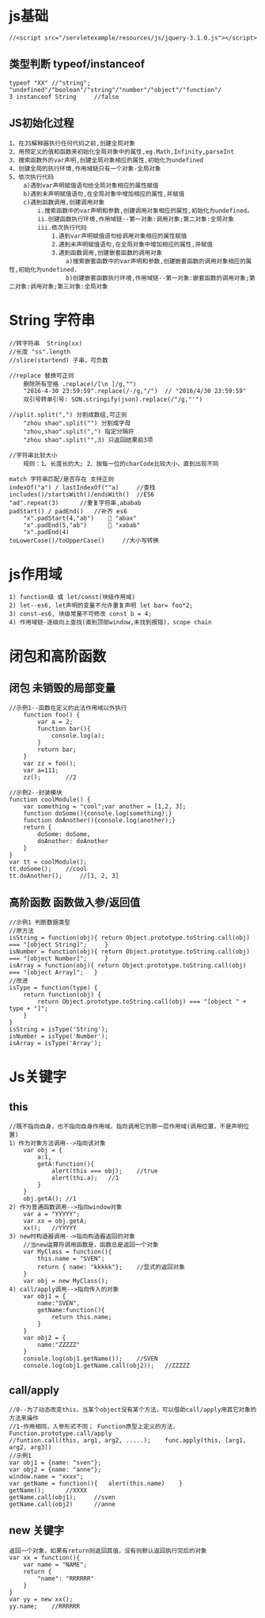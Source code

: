 
# js基础
	//<script src="/servletexample/resources/js/jquery-3.1.0.js"></script>
## 类型判断 typeof/instanceof
	typeof "XX"	//"string";	"undefined"/"boolean"/"string"/"number"/"object"/"function"/
	3 instanceof String		//false
	
## JS初始化过程
	1、在JS解释器执行任何代码之前,创建全局对象
	2、用预定义的值和函数来初始化全局对象中的属性,eg.Math,Infinity,parseInt
	3、搜索函数外的var声明,创建全局对象相应的属性,初始化为undefined
	4、创建全局的执行环境,作用域链只有一个对象-全局对象
	5、依次执行代码
		a)遇到var声明赋值语句给全局对象相应的属性赋值
		b)遇到未声明赋值语句,在全局对象中增加相应的属性,并赋值
		c)遇到函数调用,创建调用对象
			i.搜索函数中的var声明和参数,创建调用对象相应的属性,初始化为undefined。
			ii.创建函数执行环境,作用域链--第一对象:调用对象;第二对象:全局对象
			iii.依次执行代码
				1.遇到var声明赋值语句给调用对象相应的属性赋值
				2.遇到未声明赋值语句,在全局对象中增加相应的属性,并赋值
				3.遇到函数调用,创建嵌套函数的调用对象
					a)搜索嵌套函数中的var声明和参数,创建嵌套函数的调用对象相应的属性,初始化为undefined.
					b)创建嵌套函数执行环境,作用域链--第一对象:嵌套函数的调用对象;第二对象:调用对象;第三对象:全局对象


# String 字符串
	//转字符串 	String(xx)
	//长度 "ss".length
	//slice(startend) 子串，可负数
	
	//replace 替换可正则
		删除所有空格 .replace(/[\n ]/g,"")
		"2016-4-30 23:59:59".replace(/-/g,"/")	// "2016/4/30 23:59:59"
		双引号转单引号: SON.stringify(json).replace(/"/g,"'")

	//split.split(",") 分割成数组,可正则
		"zhou shao".split("") 分割成字母
		"zhou,shao".split(",") 指定分隔符
		"zhou shao".split("",3) 只返回结果前3项

	//字符串比较大小
		规则：1、长度长的大; 2、按每一位的charCode比较大小，直到出现不同

	match 字符串匹配/是否存在 支持正则
	indexOf("a") / lastIndexOf(""a)		//查找
	includes()/startsWith()/endsWith() 	//ES6
	"ad".repeat(3)		//重复字符串,ababab
	padStart() / padEnd() 	//补齐 es6
		"x".padStart(4,"ab")	 "abax"
		"x".padEnd(5,"ab")		 "xabab"
		"x".padEnd(4)	
	toLowerCase()/toUpperCase()		//大小写转换

# js作用域
	1) function级 或 let/const(块级作用域)
	2) let--es6, let声明的变量不允许重复声明 let bar= foo*2;
	3) const-es6, 块级常量不可修改 const b = 4;
	4) 作用域链-逐级向上查找(直到顶部window,未找到报错)，scope chain

# 闭包和高阶函数
## 闭包 未销毁的局部变量
	//示例1--函数在定义的此法作用域以外执行
		function foo() {
			var a = 2;
			function bar(){
				console.log(a);
			}
			return bar;
		}
		var zz = foo();
		var a=111;
		zz();		//2
	
	//示例2--封装模块
	function coolModule() {
		var something = "cool";var another = [1,2, 3];
		function doSome(){console.log(something);}
		function doAnother(){console.log(another);}
		return {
			doSome: doSome,
			doAnother: doAnother
		}
	}
	var tt = coolModule();
	tt.doSome();	//cool
	tt.doAnother();		//[1, 2, 3]
	
	
## 高阶函数 函数做入参/返回值
	//示例1 判断数据类型
	//原方法
	isString = function(obj){ return Object.prototype.toString.call(obj) === "[object String]"; 	}
	isNumber = function(obj){ return Object.prototype.toString.call(obj) === "[object Number]"; 	}
	isArray = function(obj){ return Object.prototype.toString.call(obj) === "[object Array]"; 	}
	//改进
	isType = function(type) {
		return function(obj) {
			return Object.prototype.toString.call(obj) === "[object " + type + "]";
		}
	}
	isString = isType('String');
	isNumber = isType('Number');
	isArray = isType('Array');	
	
# Js关键字
## this
	//既不指向自身，也不指向自身作用域，指向调用它的那一层作用域(调用位置，不是声明位置)
	1）作为对象方法调用-->指向该对象
		var obj = {
			a:1,
			getA:function(){
				alert(this === obj);	//true
				alert(thi.a);	//1
			}
		}
		obj.getA();	//1
	2) 作为普通函数调用-->指向window对象
		var a = "YYYYY";
		var xx = obj.getA;
		xx();	//YYYYY
	3) new时构造器调用-->指向构造器返回的对象
		//当new运算符调用函数是，函数总是返回一个对象
		var MyClass = function(){
			this.name = "SVEN";
			return { name: "kkkkk"};	//显式的返回对象
		}
		var obj = new MyClass();
	4) call/apply调用-->指向传入的对象
		var obj1 = {
			name:"SVEN",
			getName:function(){
				return this.name;
			}
		}
		var obj2 = {
			name:"ZZZZZ"
		}
		console.log(obj1.getName());	//SVEN
		console.log(obj1.getName.call(obj2));	//ZZZZZ

## call/apply
	//0--为了动态改变this，当某个object没有某个方法，可以借助call/apply用其它对象的方法来操作
	//1-作用相同，入参形式不同； Function原型上定义的方法，Function.prototype.call/apply
	//funtion.call(this, arg1, arg2, .....);	func.apply(this, [arg1, arg2, arg3])
	//示例1
	var obj1 = {name: "sven"};
	var obj2 = {name: "anne"};
	window.name = "xxxx";
	var getName = function(){	alert(this.name)	}
	getName();		//XXXX
	getName.call(obj1);		//sven
	getName.call(obj2)		//anne

## new 关键字
	返回一个对象，如果有return则返回其值，没有则默认返回执行完后的对象
	var xx = function(){
		var name = "NAME";
		return {
			"name": "RRRRRR"
		}
	}
	var yy = new xx();
	yy.name;	//RRRRRR
